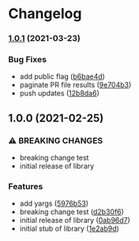 # Changelog

### [1.0.1](https://www.github.com/sofisl/mono-repo-publish/compare/v1.0.0...v1.0.1) (2021-03-23)


### Bug Fixes

* add public flag ([b6bae4d](https://www.github.com/sofisl/mono-repo-publish/commit/b6bae4d3ab29edd14a15675bedc5afb25c55ecdb))
* paginate PR file results ([9e704b3](https://www.github.com/sofisl/mono-repo-publish/commit/9e704b3a2c693bd274ca001ae31ed06220048d67))
* push updates ([12b8da6](https://www.github.com/sofisl/mono-repo-publish/commit/12b8da6ffcedbebd77c28534540129f6c5323a31))

## 1.0.0 (2021-02-25)


### ⚠ BREAKING CHANGES

* breaking change test
* initial release of library

### Features

* add yargs ([5976b53](https://www.github.com/sofisl/mono-repo-publish/commit/5976b53aedd61651f1d22a369523efe8c6183788))
* breaking change test ([d2b30f6](https://www.github.com/sofisl/mono-repo-publish/commit/d2b30f67c0ae329434f6018e48710b9f423af47a))
* initial release of library ([0ab96d7](https://www.github.com/sofisl/mono-repo-publish/commit/0ab96d7b7c627d57cb29edbf479292c8c9c55ef4))
* initial stub of library ([1e2ab9d](https://www.github.com/sofisl/mono-repo-publish/commit/1e2ab9d95a26467e7ebcc9b473b830884ddfd517))
